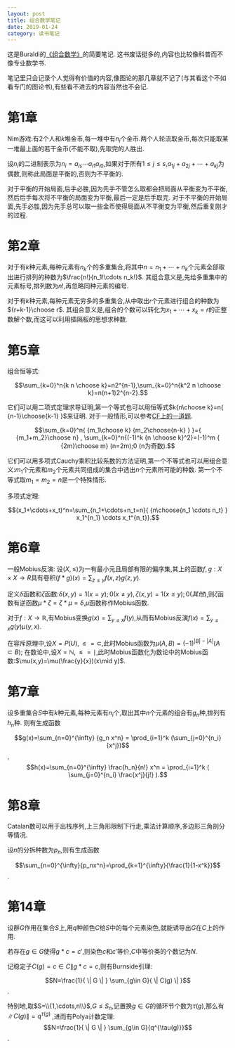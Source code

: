 ```yaml
---
layout: post
title: 组合数学笔记
date: 2019-01-24
category: 读书笔记
---
```

这是Buraldi的[《组合数学》](https://book.douban.com/subject/3651403/)的简要笔记.
这书废话挺多的,内容也比较像科普而不像专业数学书.

笔记里只会记录个人觉得有价值的内容,像图论的那几章就不记了(与其看这个不如看专门的图论书),有些看不进去的内容当然也不会记.

# 第1章

Nim游戏:有$2$个人和$k$堆金币,每一堆中有$n_i$个金币.两个人轮流取金币,每次只能取某一堆最上面的若干金币(不能不取),先取完的人胜出.

设$n_i$的二进制表示为$n_i=a_{is}\cdots a_{i1} a_{i0}$,如果对于所有$1\le j\le s$,$a_{1j}+a_{2j}+\cdots+a_{kj}$为偶数,则称此局面是平衡的,否则为不平衡的.

对于平衡的开始局面,后手必胜,因为先手不管怎么取都会把局面从平衡变为不平衡,然后后手每次将不平衡的局面变为平衡,最后一定是后手取完.
对于不平衡的开始局面,先手必胜,因为先手总可以取一些金币使得局面从不平衡变为平衡,然后重复刚才的过程.

# 第2章

对于有$k$种元素,每种元素有$n_k$个的多重集合,将其中$n=n_1+\cdots+n_k$个元素全部取出进行排列的种数为$\frac{n!}{n_1!\cdots n_k!}$.
其组合意义是,先给多重集中的元素标号,排列数为$n!$,再忽略同种元素的编号.

对于有$k$种元素,每种元素无穷多的多重集合,从中取出$r$个元素进行组合的种数为${r+k-1}\choose r$.
其组合意义是,组合的个数可以转化为$x_1+\cdots+x_k=r$的正整数解个数,而这可以利用插隔板的思想求种数.

# 第5章

组合恒等式:

$$\sum_{k=0}^n{k n \choose k}=n2^{n-1},\sum_{k=0}^n{k^2 n \choose k}=n(n+1)2^{n-2}.$$

它们可以用二项式定理求导证明,第一个等式也可以用恒等式$k{n\choose k}=n{ {n-1}\choose{k-1} }$来证明.
对于一般情形,可以参考[CF上的一道题](http://codeforces.com/contest/932/problem/E).

$$\sum_{k=0}^n{ {m_1\choose k} {m_2\choose{n-k} } }={ {m_1+m_2}\choose n} , \sum_{k=0}^n{(-1)^k {n \choose k}^2}=(-1)^m { {2m}\choose m} (n=2m);0 (n为奇数).$$

它们可以用多项式Cauchy乘积比较系数的方法证明,第一个不等式也可以用组合意义:$m_1$个元素和$m_2$个元素共同组成的集合中选出$n$个元素所可能的种数.
第一个不等式取$m_1=m_2=n$是一个特殊情形.

多项式定理:

$$(x_1+\cdots+x_t)^n=\sum_{n_1+\cdots+n_t=n}{ {n\choose{n_1 \cdots n_t} } x_1^{n_1} \cdots x_t^{n_t}}.$$

# 第6章

一般Mobius反演:
设$(X,\le)$为一有最小元且局部有限的偏序集,其上的函数$f,g:X\times X\rightarrow R$具有卷积$(f*g)(x)=\sum_{z\le y}{f(x,z)g(z,y)}$.


定义$\delta$函数和$\zeta$函数:$\delta(x,y)=1(x=y);0(x\neq y),\zeta(x,y)=1(x\le y);0(其他)$,则$\zeta$函数有逆函数$\mu*\zeta=\zeta*\mu=\delta$,$\mu$函数称作Mobius函数.

对于$f:X\rightarrow \mathbb{R}$,有Mobius变换$g(x)=\sum_{y\le x}{f(y)}$,从而有Mobius反演$f(x)=\sum_{y\le x}{g(y)\mu(y,x)}$.

在容斥原理中,设$X=P(U),\le=\subset$,此时Mobius函数为$\mu(A,B)=(-1)^{|B|-|A|}(A \subset B)$;
在数论中,设$X=\mathbb{N},\le=\mid$,此时Mobius函数化为数论中的Mobius函数:$\mu(x,y)=\mu(\frac{y}{x})(x\mid y)$.

# 第7章

设多重集合$S$中有$k$种元素,每种元素有$n_i$个,取出其中$n$个元素的组合有$g_n$种,排列有$h_n$种.
则有生成函数

$$g(x)=\sum_{n=0}^{\infty} {g_n x^n} = \prod_{i=1}^k (\sum_{j=0}^{n_i} {x^j})$$,
$$h(x)=\sum_{n=0}^{\infty} \frac{h_n}{n!} x^n = \prod_{i=1}^k ( \sum_{j=0}^{n_i} \frac{x^j}{j!} ).$$

# 第8章

Catalan数可以用于出栈序列,上三角形限制下行走,乘法计算顺序,多边形三角剖分等情况.

设$n$的分拆种数为$p_n$,则有生成函数

$$\sum_{n=0}^{\infty}{p_nx^n}=\prod_{k=1}^{\infty}{\frac{1}{1-x^k}}$$.

# 第14章

设群$G$作用在集合$S$上,用$q$种颜色$C$给$S$中的每个元素染色,就能诱导出$G$在$C$上的作用.

若存在$g\in G$使得$g*c=c'$,则染色$c$和$c'$等价,$C$中等价类的个数记为$N$.

记稳定子$C(g)={c\in C \| g*c=c}$,则有Burnside引理:

$$N=\frac{1}{ \| G \| } \sum_{g\in G}{ \| C(g) \| }$$.

特别地,取$S=\\{1,\cdots,n\\}$,$G\le S_n$,记置换$g\in G$的循环节个数为$\tau(g)$,那么有 $\| C(g) \| =q^{\tau(g)}$ ,进而有Polya计数定理:$$N=\frac{1}{ \| G \| } \sum_{g\in G}{q^{\tau(g)}}$$.